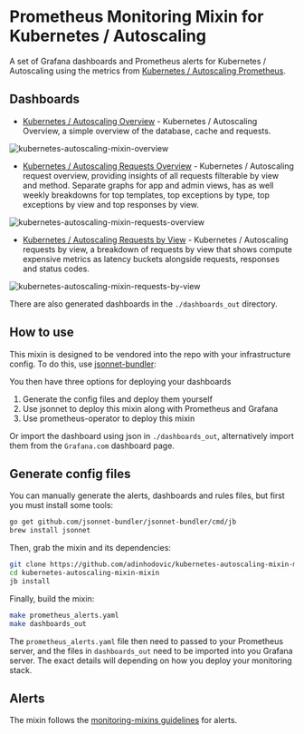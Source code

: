 # Prometheus Monitoring Mixin for Kubernetes / Autoscaling

A set of Grafana dashboards and Prometheus alerts for Kubernetes / Autoscaling using the metrics from [Kubernetes / Autoscaling Prometheus](https://github.com/korfuri/kubernetes-autoscaling-mixin-prometheus).

## Dashboards

- [Kubernetes / Autoscaling Overview](https://grafana.com/grafana/dashboards/17617-kubernetes-autoscaling-mixin-overview/) - Kubernetes / Autoscaling Overview, a simple overview of the database, cache and requests.

![kubernetes-autoscaling-mixin-overview](images/kubernetes-autoscaling-mixin-overview.png)

- [Kubernetes / Autoscaling Requests Overview](https://grafana.com/grafana/dashboards/17616-kubernetes-autoscaling-mixin-requests-overview/) - Kubernetes / Autoscaling request overview, providing insights of all requests filterable by view and method. Separate graphs for app and admin views, has as well weekly breakdowns for top templates, top exceptions by type, top exceptions by view and top responses by view.

![kubernetes-autoscaling-mixin-requests-overview](images/kubernetes-autoscaling-mixin-requests-overview.png)

- [Kubernetes / Autoscaling Requests by View](https://grafana.com/grafana/dashboards/17613-kubernetes-autoscaling-mixin-requests-by-view/) - Kubernetes / Autoscaling requests by view, a breakdown of requests by view that shows compute expensive metrics as latency buckets alongside requests, responses and status codes.

![kubernetes-autoscaling-mixin-requests-by-view](images/kubernetes-autoscaling-mixin-requests-by-view.png)

There are also generated dashboards in the `./dashboards_out` directory.

## How to use

This mixin is designed to be vendored into the repo with your infrastructure config.
To do this, use [jsonnet-bundler](https://github.com/jsonnet-bundler/jsonnet-bundler):

You then have three options for deploying your dashboards

1. Generate the config files and deploy them yourself
2. Use jsonnet to deploy this mixin along with Prometheus and Grafana
3. Use prometheus-operator to deploy this mixin

Or import the dashboard using json in `./dashboards_out`, alternatively import them from the `Grafana.com` dashboard page.

## Generate config files

You can manually generate the alerts, dashboards and rules files, but first you
must install some tools:

```sh
go get github.com/jsonnet-bundler/jsonnet-bundler/cmd/jb
brew install jsonnet
```

Then, grab the mixin and its dependencies:

```sh
git clone https://github.com/adinhodovic/kubernetes-autoscaling-mixin-mixin
cd kubernetes-autoscaling-mixin-mixin
jb install
```

Finally, build the mixin:

```sh
make prometheus_alerts.yaml
make dashboards_out
```

The `prometheus_alerts.yaml` file then need to passed
to your Prometheus server, and the files in `dashboards_out` need to be imported
into you Grafana server. The exact details will depending on how you deploy your
monitoring stack.

## Alerts

The mixin follows the [monitoring-mixins guidelines](https://github.com/monitoring-mixins/docs#guidelines-for-alert-names-labels-and-annotations) for alerts.
